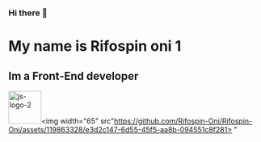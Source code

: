 ### Hi there 👋
<h1>My name is Rifospin oni 1</h1>
<h2>Im a Front-End developer</h2>

<img width="65" alt="js-logo-2" src="https://github.com/Rifospin-Oni/Rifospin-Oni/assets/119863328/766240d5-9563-404f-91b0-3c89537e9ca7"><img width="65" src"https://github.com/Rifospin-Oni/Rifospin-Oni/assets/119863328/e3d2c147-6d55-45f5-aa8b-094551c8f281>
"

